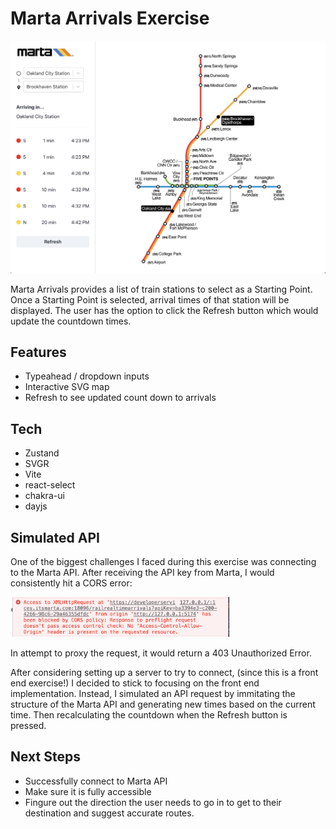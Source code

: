 # Marta Arrivals Exercise

![Application Screenshot](/public/screenshot.png)

Marta Arrivals provides a list of train stations to select as a Starting Point.
Once a Starting Point is selected, arrival times of that station will be displayed.
The user has the option to click the Refresh button which would update the countdown times.

## Features
- Typeahead / dropdown inputs
- Interactive SVG map
- Refresh to see updated count down to arrivals

## Tech
- Zustand
- SVGR
- Vite
- react-select
- chakra-ui
- dayjs

## Simulated API
One of the biggest challenges I faced during this exercise was connecting to the Marta API. After receiving the API key from Marta, I would consistently hit a CORS error: 

<img src='public/error-screenshot.png' width='350px'>

In attempt to proxy the request, it would return a 403 Unauthorized Error.

After considering setting up a server to try to connect, (since this is a front end exercise!) I decided to stick to focusing on the front end implementation. Instead, I simulated an API request by immitating the structure of the Marta API and generating new times based on the current time. Then recalculating the countdown when the Refresh button is pressed.

## Next Steps
- Successfully connect to Marta API
- Make sure it is fully accessible
- Fingure out the direction the user needs to go in to get to their destination and suggest accurate routes.